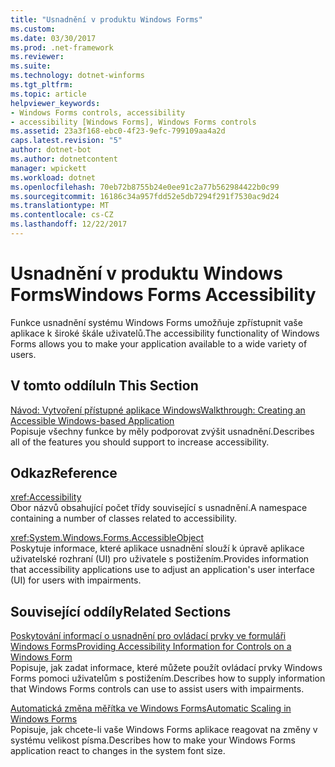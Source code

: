 ```yaml
---
title: "Usnadnění v produktu Windows Forms"
ms.custom: 
ms.date: 03/30/2017
ms.prod: .net-framework
ms.reviewer: 
ms.suite: 
ms.technology: dotnet-winforms
ms.tgt_pltfrm: 
ms.topic: article
helpviewer_keywords:
- Windows Forms controls, accessibility
- accessibility [Windows Forms], Windows Forms controls
ms.assetid: 23a3f168-ebc0-4f23-9efc-799109aa4a2d
caps.latest.revision: "5"
author: dotnet-bot
ms.author: dotnetcontent
manager: wpickett
ms.workload: dotnet
ms.openlocfilehash: 70eb72b8755b24e0ee91c2a77b562984422b0c99
ms.sourcegitcommit: 16186c34a957fdd52e5db7294f291f7530ac9d24
ms.translationtype: MT
ms.contentlocale: cs-CZ
ms.lasthandoff: 12/22/2017
---
```

# <a name="windows-forms-accessibility"></a><span data-ttu-id="c345a-102">Usnadnění v produktu Windows Forms</span><span class="sxs-lookup"><span data-stu-id="c345a-102">Windows Forms Accessibility</span></span>
<span data-ttu-id="c345a-103">Funkce usnadnění systému Windows Forms umožňuje zpřístupnit vaše aplikace k široké škále uživatelů.</span><span class="sxs-lookup"><span data-stu-id="c345a-103">The accessibility functionality of Windows Forms allows you to make your application available to a wide variety of users.</span></span>  
  
## <a name="in-this-section"></a><span data-ttu-id="c345a-104">V tomto oddílu</span><span class="sxs-lookup"><span data-stu-id="c345a-104">In This Section</span></span>  
 [<span data-ttu-id="c345a-105">Návod: Vytvoření přístupné aplikace Windows</span><span class="sxs-lookup"><span data-stu-id="c345a-105">Walkthrough: Creating an Accessible Windows-based Application</span></span>](../../../../docs/framework/winforms/advanced/walkthrough-creating-an-accessible-windows-based-application.md)  
 <span data-ttu-id="c345a-106">Popisuje všechny funkce by měly podporovat zvýšit usnadnění.</span><span class="sxs-lookup"><span data-stu-id="c345a-106">Describes all of the features you should support to increase accessibility.</span></span>  
  
## <a name="reference"></a><span data-ttu-id="c345a-107">Odkaz</span><span class="sxs-lookup"><span data-stu-id="c345a-107">Reference</span></span>  
 <xref:Accessibility>  
 <span data-ttu-id="c345a-108">Obor názvů obsahující počet třídy související s usnadnění.</span><span class="sxs-lookup"><span data-stu-id="c345a-108">A namespace containing a number of classes related to accessibility.</span></span>  
  
 <xref:System.Windows.Forms.AccessibleObject>  
 <span data-ttu-id="c345a-109">Poskytuje informace, které aplikace usnadnění slouží k úpravě aplikace uživatelské rozhraní (UI) pro uživatele s postižením.</span><span class="sxs-lookup"><span data-stu-id="c345a-109">Provides information that accessibility applications use to adjust an application's user interface (UI) for users with impairments.</span></span>  
  
## <a name="related-sections"></a><span data-ttu-id="c345a-110">Související oddíly</span><span class="sxs-lookup"><span data-stu-id="c345a-110">Related Sections</span></span>  
 [<span data-ttu-id="c345a-111">Poskytování informací o usnadnění pro ovládací prvky ve formuláři Windows Forms</span><span class="sxs-lookup"><span data-stu-id="c345a-111">Providing Accessibility Information for Controls on a Windows Form</span></span>](../../../../docs/framework/winforms/controls/providing-accessibility-information-for-controls-on-a-windows-form.md)  
 <span data-ttu-id="c345a-112">Popisuje, jak zadat informace, které můžete použít ovládací prvky Windows Forms pomoci uživatelům s postižením.</span><span class="sxs-lookup"><span data-stu-id="c345a-112">Describes how to supply information that Windows Forms controls can use to assist users with impairments.</span></span>  
  
 [<span data-ttu-id="c345a-113">Automatická změna měřítka ve Windows Forms</span><span class="sxs-lookup"><span data-stu-id="c345a-113">Automatic Scaling in Windows Forms</span></span>](../../../../docs/framework/winforms/automatic-scaling-in-windows-forms.md)  
 <span data-ttu-id="c345a-114">Popisuje, jak chcete-li vaše Windows Forms aplikace reagovat na změny v systému velikost písma.</span><span class="sxs-lookup"><span data-stu-id="c345a-114">Describes how to make your Windows Forms application react to changes in the system font size.</span></span>
